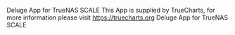 Deluge App for TrueNAS SCALE
This App is supplied by TrueCharts, for more information please visit https://truecharts.org
Deluge App for TrueNAS SCALE

